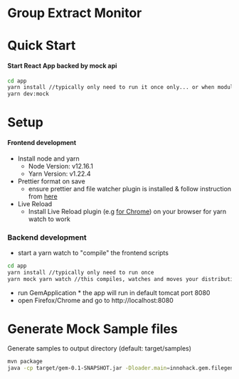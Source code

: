 # Group Extract Monitor

# Quick Start
#### Start React App backed by mock api
```bash
cd app
yarn install //typically only need to run it once only... or when modules are added/removed
yarn dev:mock
```

# Setup
#### Frontend development
* Install node and yarn
    * Node Version: v12.16.1
    * Yarn Version: v1.22.4
* Prettier format on save
    * ensure prettier and file watcher plugin is installed & follow instruction from [here](https://prettier.io/docs/en/webstorm.html)
* Live Reload
    * Install Live Reload plugin (e.g [for Chrome](https://chrome.google.com/webstore/detail/livereload/jnihajbhpnppcggbcgedagnkighmdlei?hl=en)) on your browser for yarn watch to work
    
### Backend development
* start a yarn watch to "compile" the frontend scripts

```bash
cd app
yarn install //typically only need to run once
yarn mock yarn watch //this compiles, watches and moves your distribution to the tomcat hosted folder
```
* run GemApplication
      * the app will run in default tomcat port 8080
* open Firefox/Chrome and go to http://localhost:8080


# Generate Mock Sample files
Generate samples to output directory (default: target/samples)
```bash
mvn package
java -cp target/gem-0.1-SNAPSHOT.jar -Dloader.main=innohack.gem.filegen.GenerateMockFiles org.springframework.boot.loader.PropertiesLauncher <optional: /path/to/output-dir>
```